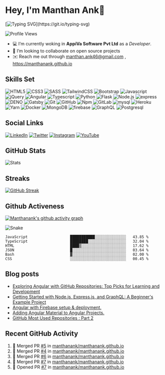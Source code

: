 # Hey, I'm Manthan Ank👋

[![Typing SVG](https://readme-typing-svg.demolab.com?font=Fira+Code&pause=1000&width=435&lines=Front+End+Developer;2%2B+years+of+coding+experience;Wake+Up%2C+Code%2C+Learn%2C+Sleep!)](https://git.io/typing-svg)

![Profile Views](https://komarev.com/ghpvc/?username=manthanank&color=brightgreen)

- 💻 I’m currently woking in **AppiVa Software Pvt Ltd** as a *Developer*.
- 🤝 I’m looking to collaborate on open source projects
- ✉️ Reach me out through manthan.ank46@gmail.com , <https://manthanank.github.io>

## Skills Set

<!-- ![C++](https://img.shields.io/badge/-c++-blue?style=for-the-badge&logo=cplusplus&logoColor=white)
![C](https://img.shields.io/badge/-c-blue?style=for-the-badge&logo=c&logoColor=white) -->
![HTML5](https://img.shields.io/badge/-HTML5-orange?style=for-the-badge&logo=HTML5&logoColor=white)
![CSS3](https://img.shields.io/badge/-CSS3-blue?style=for-the-badge&logo=CSS3&logoColor=white)
![SASS](https://img.shields.io/badge/-SASS-pink?style=for-the-badge&logo=SASS&logoColor=white)
![TailwindCSS](https://img.shields.io/badge/-TailwindCSS-black?style=for-the-badge&logo=Tailwindcss&logoColor=blue)
![Bootstrap](https://img.shields.io/badge/-Bootstrap-blue?style=for-the-badge&logo=bootstrap&logoColor=white)
![Javascript](https://img.shields.io/badge/-JavaScript-yellow?style=for-the-badge&logo=Javascript&logoColor=white)
![jQuery](https://img.shields.io/badge/-jQuery-grren?style=for-the-badge&logo=jquery&logoColor=white)
![Angular](https://img.shields.io/badge/-Angular-darkred?style=for-the-badge&logo=Angular&logoColor=white)
![Typescript](https://img.shields.io/badge/-Typescript-blue?style=for-the-badge&logo=Typescript&logoColor=white)
![Python](https://img.shields.io/badge/-Python-blue?style=for-the-badge&logo=Python&logoColor=white)
![Flask](https://img.shields.io/badge/-flask-black?style=for-the-badge&logo=flask&logoColor=white)
![Node.js](https://img.shields.io/badge/-Node.js-grren?style=for-the-badge&logo=Node.js&logoColor=white)
![express](https://img.shields.io/badge/-express-white?style=for-the-badge&logo=express&logoColor=black)
![DENO](https://img.shields.io/badge/-deno-black?style=for-the-badge&logo=deno&logoColor=white)
![Gatsby](https://img.shields.io/badge/-Gatsby-grren?style=for-the-badge&logo=gatsby&logoColor=white)
![Git](https://img.shields.io/badge/-Git-orange?style=for-the-badge&logo=Git&logoColor=white)
![GitHub](https://img.shields.io/badge/-GitHub-black?style=for-the-badge&logo=GitHub&logoColor=white)
![Npm](https://img.shields.io/badge/-NPM-blue?style=for-the-badge&logo=Npm&logoColor=white)
![GitLab](https://img.shields.io/badge/-gitlab-orange?style=for-the-badge&logo=gitlab&logoColor=white)
![mysql](https://img.shields.io/badge/-mysql-white?style=for-the-badge&logo=mysql&logoColor=black)
![Heroku](https://img.shields.io/badge/-Heroku-blue?style=for-the-badge&logo=Heroku&logoColor=white)
![Yarn](https://img.shields.io/badge/-Yarn-blue?style=for-the-badge&logo=Yarn&logoColor=white)
![Docker](https://img.shields.io/badge/-Docker-blue?style=for-the-badge&logo=Docker&logoColor=white)
![MongoDB](https://img.shields.io/badge/-MongoDB-white?style=for-the-badge&logo=MongoDB&logoColor=green)
![firebase](https://img.shields.io/badge/-firebase-yellow?style=for-the-badge&logo=firebase&logoColor=white)
![GraphQL](https://img.shields.io/badge/-graphql-white?style=for-the-badge&logo=graphql&logoColor=pink)
![Postgresql](https://img.shields.io/badge/-postgresql-blue?style=for-the-badge&logo=postgresql&logoColor=white)

## Social Links

[![LinkedIn](https://img.shields.io/badge/-LinkedIn-blue?style=for-the-badge&logo=LinkedIn&logoColor=white&link=https://linkedin.com/manthanank)](https://www.linkedin.com/in/manthanank)
[![Twitter](https://img.shields.io/badge/-Twitter-blue?style=for-the-badge&logo=Twitter&logoColor=white&link=https://twitter.com/manthanank)](https://twitter.com/manthan_ank)
[![Instagram](https://img.shields.io/badge/-Instagram-red?style=for-the-badge&logo=Instagram&logoColor=white&link=https://twitter.com/manthanank)](https://www.instagram.com/manthan_ank/)
[![YouTube](https://img.shields.io/badge/-Youtube-red?style=for-the-badge&logo=YouTube&logoColor=white&link=https://twitter.com/manthanank)](https://twitter.com/manthan_ank)

## GitHub Stats

![Stats](https://github-readme-stats.vercel.app/api?username=manthanank&show_icons=true&locale=en&theme=dark)

## Streaks

[![GitHub Streak](https://streak-stats.demolab.com?user=manthanank&theme=dark)](https://git.io/streak-stats)

## Github Activeness

[![Manthanank's github activity graph](https://github-readme-activity-graph.cyclic.app/graph?username=manthanank&theme=xcode&line=9e4c98&point=403d3d&area=true&hide_border=true)](https://github.com/manthanank/github-readme-activity-graph)

<!-- [![Manthanank's github activity graph](https://activity-graph.herokuapp.com/graph?username=manthanank&theme=xcode)](https://github.com/manthanank/github-readme-activity-graph) -->

![Snake](https://raw.githubusercontent.com/manthanank/manthanank/c3caee62181bfdbe3a20afa7249203aee20402a8/github-contribution-grid-snake.svg)

<!--START_SECTION:waka-->

```text
JavaScript                   ███████████░░░░░░░░░░░░░░   43.85 %
TypeScript                   ████████░░░░░░░░░░░░░░░░░   32.04 %
HTML                         ████▒░░░░░░░░░░░░░░░░░░░░   17.62 %
JSON                         █░░░░░░░░░░░░░░░░░░░░░░░░   03.64 %
Bash                         ▓░░░░░░░░░░░░░░░░░░░░░░░░   02.00 %
CSS                          ░░░░░░░░░░░░░░░░░░░░░░░░░   00.45 %
```

<!--END_SECTION:waka-->

## Blog posts

<!-- DEVTO:START -->
- [Exploring Angular with GitHub Repositories: Top Picks for Learning and Development](https://dev.to/manthanank/exploring-angular-with-github-repositories-top-picks-for-learning-and-development-7ci)
- [Getting Started with Node.js, Express.js, and GraphQL: A Beginner's Example Project](https://dev.to/manthanank/getting-started-with-nodejs-expressjs-and-graphql-a-beginners-example-project-523k)
- [Angular with Firebase setup & deployment.](https://dev.to/manthanank/getting-started-with-angular-and-firebase-a-step-by-step-guide-to-deploy-to-firebase-2d3b)
- [Adding Angular Material to Angular Projects.](https://dev.to/manthanank/adding-angular-material-to-angular-projects-3bc4)
- [GitHub Most Used Repositories : Part 2](https://dev.to/manthanank/github-repositories-part-2-3pp3)
<!-- DEVTO:END -->

<!-- MEDIUM:START -->
<!-- MEDIUM:END -->

<!-- HASHNODE_BLOG:START -->

<!-- HASHNODE_BLOG:END -->

## Recent GitHub Activity

<!--START_SECTION:activity-->
1. 🎉 Merged PR [#5](https://github.com/manthanank/manthanank.github.io/pull/5) in [manthanank/manthanank.github.io](https://github.com/manthanank/manthanank.github.io)
2. 🎉 Merged PR [#4](https://github.com/manthanank/manthanank.github.io/pull/4) in [manthanank/manthanank.github.io](https://github.com/manthanank/manthanank.github.io)
3. 🎉 Merged PR [#6](https://github.com/manthanank/manthanank.github.io/pull/6) in [manthanank/manthanank.github.io](https://github.com/manthanank/manthanank.github.io)
4. 🎉 Merged PR [#7](https://github.com/manthanank/manthanank.github.io/pull/7) in [manthanank/manthanank.github.io](https://github.com/manthanank/manthanank.github.io)
5. 💪 Opened PR [#7](https://github.com/manthanank/manthanank.github.io/pull/7) in [manthanank/manthanank.github.io](https://github.com/manthanank/manthanank.github.io)
<!--END_SECTION:activity-->
